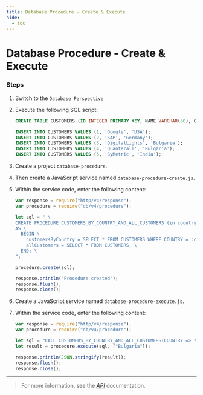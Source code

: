 ```yaml
---
title: Database Procedure - Create & Execute
hide:
  - toc
---
```


Database Procedure - Create & Execute
===

### Steps

1. Switch to the `Database Perspective`
1. Execute the following SQL script:

    ```sql
    CREATE TABLE CUSTOMERS (ID INTEGER PRIMARY KEY, NAME VARCHAR(50), COUNTRY VARCHAR(50));

    INSERT INTO CUSTOMERS VALUES (1, 'Google', 'USA');
    INSERT INTO CUSTOMERS VALUES (2, 'SAP', 'Germany');
    INSERT INTO CUSTOMERS VALUES (3, 'DigitalLights', 'Bulgaria');
    INSERT INTO CUSTOMERS VALUES (4, 'Quanterall', 'Bulgaria');
    INSERT INTO CUSTOMERS VALUES (5, 'SyMetric', 'India');
    ```

1. Create a project `database-procedure`.
1. Then create a JavaScript service named `database-procedure-create.js`.
1. Within the service code, enter the following content:

    ```javascript
    var response = require("http/v4/response");
    var procedure = require("db/v4/procedure");

    let sql = " \
    CREATE PROCEDURE CUSTOMERS_BY_COUNTRY_AND_ALL_CUSTOMERS (in country varchar(50), out customersByCountry CUSTOMERS, out allCustomers CUSTOMERS) \
    AS \
      BEGIN \
        customersByCountry = SELECT * FROM CUSTOMERS WHERE COUNTRY = :country; \
        allCustomers = SELECT * FROM CUSTOMERS; \
      END; \
    ";

    procedure.create(sql);

    response.println("Procedure created");
    response.flush();
    response.close();
    ```

1. Create a JavaScript service named `database-procedure-execute.js`.
1. Within the service code, enter the following content:

    ```javascript
    var response = require("http/v4/response");
    var procedure = require("db/v4/procedure");

    let sql = "CALL CUSTOMERS_BY_COUNTRY_AND_ALL_CUSTOMERS(COUNTRY => ?, customersByCountry => ?, allCustomers => ?)";
    let result = procedure.execute(sql, ["Bulgaria"]);

    response.println(JSON.stringify(result));
    response.flush();
    response.close();
    ```

---

> For more information, see the *[API](../api/)* documentation.
